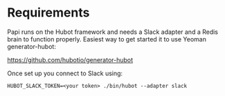 # Requirements

Papi runs on the Hubot framework and needs a Slack adapter and a Redis brain to function properly. Easiest way to get started it to use Yeoman generator-hubot:

https://github.com/hubotio/generator-hubot

Once set up you connect to Slack using:

```
HUBOT_SLACK_TOKEN=<your token> ./bin/hubot --adapter slack
```

